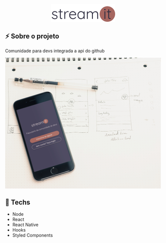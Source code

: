 <div align="center">
<img src='./public/logo-black.png' alt='logo'>
</div>
<h2> ⚡ Sobre o projeto </h2>
<p> Comunidade para devs integrada a api do github </p>
 <img src="/public/mockup.jpg" alt='mockup'/>

<h2> 🚀 Techs </h2>
<ul>
  <li>Node</li>
  <li>React</li>
  <li>React Native</li>
  <li>Hooks</li>
  <li>Styled Components</li>
<ul>


